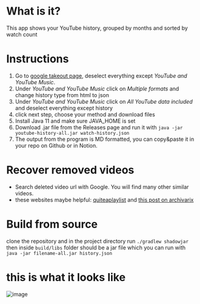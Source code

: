 # What is it?
This app shows your YouTube history, grouped by months and sorted by watch count

# Instructions

1. Go to [google takeout page](https://takeout.google.com/settings/takeout), deselect everything except *YouTube and
   YouTube Music*.
2. Under *YouTube and YouTube Music* click on *Multiple formats* and change history type from html to json
3. Under *YouTube and YouTube Music* click on *All YouTube data included* and deselect everything except history
4. click next step, choose your method and download files
5. Install Java 11 and make sure JAVA_HOME is set
6. Download .jar file from the Releases page and run it with `java -jar youtube-history-all.jar watch-history.json`
7. The output from the program is MD formatted, you can copy&paste it in your repo on Github or in Notion.

# Recover removed videos

- Search deleted video url with Google. You will find many other similar videos.
- these websites maybe helpful: [quiteaplaylist](https://quiteaplaylist.com)
  and [this post on archivarix](https://archivarix.com/en/blog/download-deleted-youtube-videos/)

# Build from source

clone the repository and in the project directory run `./gradlew shadowjar`
then inside `build/libs` folder should be a jar file which you can run
with `java -jar filename-all.jar history.json`

# this is what it looks like

![image](https://user-images.githubusercontent.com/22417494/124386451-89aa5980-dceb-11eb-8cd3-1d8fec57ad9a.png)

